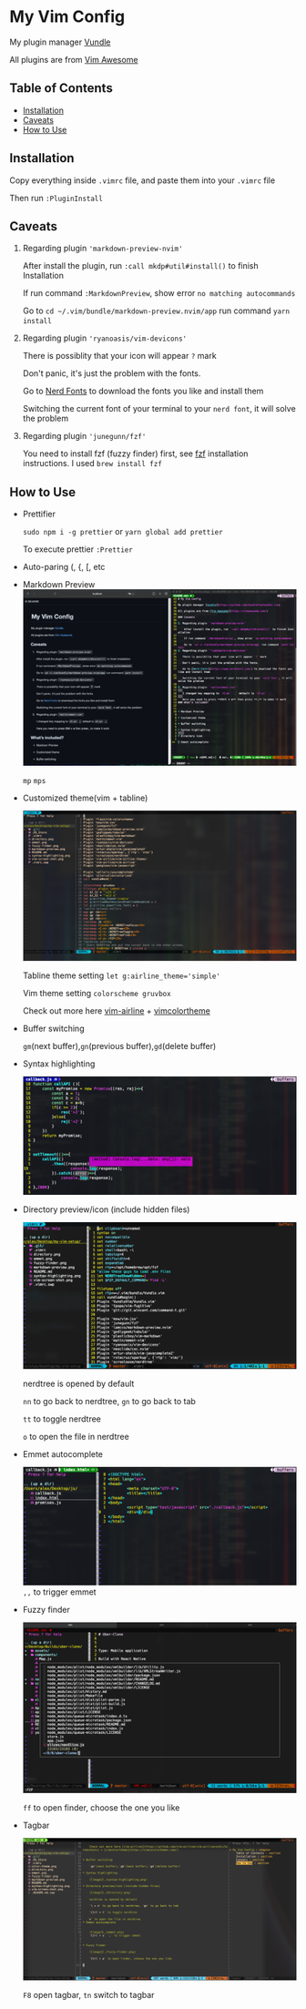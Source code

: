 # My Vim Config






My plugin manager [Vundle](https://github.com/VundleVim/Vundle.vim) 

All plugins are from [Vim Awesome](https://vimawesome.com/)

## Table of Contents



* [Installation](#installation)
* [Caveats](#caveats)
* [How to Use](#how-to-use)

## Installation

Copy everything inside `.vimrc` file, and paste them into your `.vimrc` file

Then run `:PluginInstall`


## Caveats





1. Regarding plugin `'markdown-preview-nvim'`

    After install the plugin, run `:call mkdp#util#install()` to finish Installation

    If run command `:MarkdownPreview`, show error `no matching autocommands`

    Go to `cd ~/.vim/bundle/markdown-preview.nvim/app` run command `yarn install`
   
2. Regarding plugin `'ryanoasis/vim-devicons'`

   There is possiblity that your icon will appear `?` mark

   Don't panic, it's just the problem with the fonts.

   Go to [Nerd Fonts](https://www.nerdfonts.com/) to download the fonts you like and install them

   Switching the current font of your terminal to your `nerd font`, it will solve the problem

3. Regarding plugin `'junegunn/fzf'`

   You need to install fzf (fuzzy finder) first, see [fzf](https://github.com/junegunn/fzf) installation instructions. I used `brew install fzf`



## How to Use








* Prettifier

    `sudo npm i -g prettier` or `yarn global add prettier`
    
    To execute prettier `:Prettier`
    
* Auto-paring (, {, [, etc

* Markdown Preview
    ![image](./markdown-preview.png)
    
    `mp` `mps`
* Customized theme(vim + tabline)

    ![image](./color-theme.png)

    Tabline theme setting `let g:airline_theme='simple'`

    Vim theme setting `colorscheme gruvbox`
    
    Check out more here [vim-airline](https://github.com/vim-airline/vim-airline/wiki/Screenshots) + [vimcolortheme](https://vimcolorschemes.com/)


* Buffer switching
    
    `gm`(next buffer),`gn`(previous buffer),`gd`(delete buffer)

* Syntax highlighting
    
    ![image](./syntax-highlighting.png)

* Directory preview/icon (include hidden files)

    ![image](./directory.png)
     
    nerdtree is opened by default

    `nn` to go back to nerdtree, `gn` to go back to tab

    `tt` to toggle nerdtree
    
   `o` to open the file in nerdtree
* Emmet autocomplete


    ![image](./emmet.png)
    `,,` to trigger emmet


* Fuzzy finder

    ![image](./fuzzy-finder.png)

    `ff` to open finder, choose the one you like 

* Tagbar

    ![image](./tagbar.png)

    `F8` open tagbar, `tn` switch to tagbar






